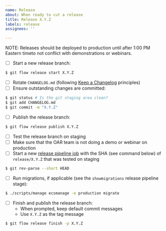```yaml
---
name: Release
about: When ready to cut a release
title: Release X.Y.Z
labels: release
assignees: ''

---
```


NOTE: Releases should be deployed to production until after 1:00 PM Eastern timeto not conflict with demonstrations or webinars.

- [ ] Start a new release branch:
```bash
$ git flow release start X.Y.Z
```
- [ ] Rotate `CHANGELOG.md` (following [Keep a Changelog](https://keepachangelog.com/) principles)
- [ ] Ensure outstanding changes are committed:
```bash
$ git status # Is the git staging area clean?
$ git add CHANGELOG.md
$ git commit -m "X.Y.Z"
```
- [ ] Publish the release branch:
```bash
$ git flow release publish X.Y.Z
```
- [ ] Test the release branch on staging
- [ ] Make sure that the OAR team is not doing a demo or webinar on production
- [ ] Start a new [release pipeline job](http://civicci01.internal.azavea.com/view/oar/job/Open%20Apparel%20Registry%20Release%20Pipeline/build?delay=0sec) with the SHA (see command below) of `release/X.Y.Z` that was tested on staging
```bash
$ git rev-parse --short HEAD
```
- [ ] Run migrations, if applicable (see the `showmigrations` release pipeline stage):
```bash
$ ./scripts/manage ecsmanage -e production migrate
```
- [ ] Finish and publish the release branch:
    - When prompted, keep default commit messages
    - Use `X.Y.Z` as the tag message
```bash
$ git flow release finish -p X.Y.Z
```
